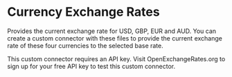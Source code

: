 # Currency Exchange Rates
Provides the current exchange rate for USD, GBP, EUR and AUD. You can create a custom connector with these files to provide the current exchange rate of these four currencies to the selected base rate.

This custom connector requires an API key. Visit OpenExchangeRates.org to sign up for your free API key to test this custom connector.
